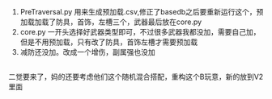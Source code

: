 1. PreTraversal.py 用来生成预加载.csv,修正了basedb之后要重新运行这个，预加载加载了防具，首饰，左槽三个，武器最后放在core.py
2. core.py 一开头选择好武器类型即可，不过很多武器我都没加，需要自己加，但是不用预加载，只有改了防具，首饰左槽才需要预加载
3. 减防还没加。改成一个增伤，副属强也没加

##
二觉要来了，妈的还要考虑他们这个随机混合搭配，重构这个B玩意，新的放到V2里面